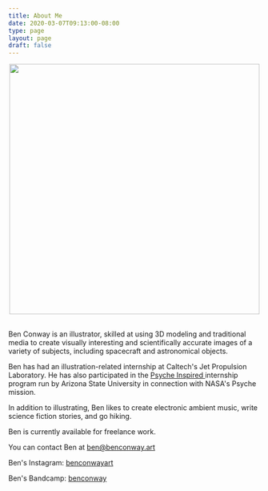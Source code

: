```yaml
---
title: About Me 
date: 2020-03-07T09:13:00-08:00
type: page
layout: page
draft: false
---
```

<style type="text/css" rel="stylesheet">
IMG.centered {
display: block;
margin-left: auto;
margin-right: auto }
</style>

<img class="centered" src="https://www.benconway.art/img/SelfPortrait_Final.png"
width=500></img>
<br/>

Ben Conway is an illustrator, skilled at using 3D modeling and traditional media to create visually interesting and scientifically accurate images of a variety of subjects, including spacecraft and astronomical objects.

Ben has had an illustration-related internship at Caltech's Jet Propulsion Laboratory. He has also participated in the <a href="https://psyche.asu.edu/get-involved/psyche-inspired/psyche-inspired-ben-conway/"> Psyche Inspired </a> internship program run by Arizona State University in connection with NASA's Psyche mission.

In addition to illustrating, Ben likes to create electronic ambient music, write science fiction stories, and go hiking.

Ben is currently available for freelance work.

You can contact Ben at [ben@benconway.art](mailto:ben@benconway.art)

Ben's Instagram: [benconwayart](https://www.instagram.com/benconwayart/)

Ben's Bandcamp: [benconway](https://benconway.bandcamp.com/releases)
